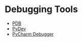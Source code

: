 # Debugging Tools

- [PDB](https://docs.python.org/3/library/pdb.html)
- [PyDev](http://www.pydev.org/)
- [PyCharm Debugger](https://www.jetbrains.com/help/pycharm/debugging-your-first-python-application.html)
